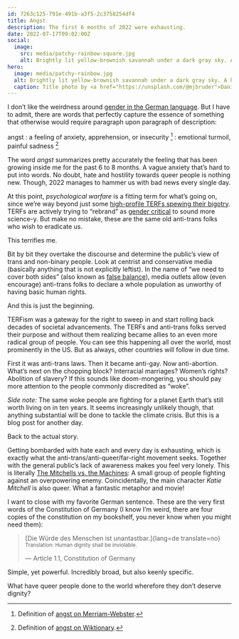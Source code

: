 ```yaml
---
id: 7263c125-791e-491b-a3f5-2c3758254df4
title: Angst
description: The first 6 months of 2022 were exhausting.
date: 2022-07-17T09:02:00Z
social:
  image:
    src: media/patchy-rainbow-square.jpg
    alt: Brightly lit yellow-brownish savannah under a dark gray sky. A hint of a rainbow is peeking through clouds.
hero:
  image: media/patchy-rainbow.jpg
  alt: Brightly lit yellow-brownish savannah under a dark gray sky. A hint of a rainbow is peeking through clouds.
  caption: Title photo by <a href="https://unsplash.com/@mjbruder">Daniel Burka</a> on <a href="https://unsplash.com/photos/QxO-YHz5wVo">Unsplash</a>.
---
```


I don’t like the weirdness around [gender in the German language](../german-language-and-gender/). But I have to admit, there are words that perfectly capture the essence of something that otherwise would require paragraph upon paragraph of description:

angst
: a feeling of anxiety, apprehension, or insecurity [^1]
: emotional turmoil, painful sadness [^2]

The word _angst_ summarizes pretty accurately the feeling that has been growing inside me for the past 6 to 8 months. A vague anxiety that’s hard to put into words. No doubt, hate and hostility towards queer people is nothing new. Though, 2022 manages to hammer us with bad news every single day.

At this point, _psychological warfare_ is a fitting term for what’s going on, since we’re way beyond just some [high-profile TERFs spewing their bigotry](https://en.wikipedia.org/wiki/Political_views_of_J._K._Rowling#Transgender_rights). TERFs are actively trying to “rebrand” as [gender critical](https://en.wikipedia.org/wiki/Gender_critical) to sound more science-y. But make no mistake, these are the same old anti-trans folks who wish to eradicate us.

This terrifies me.

Bit by bit they overtake the discourse and determine the public’s view of trans and non-binary people. Look at centrist and conservative media (basically anything that is not explicitly leftist). In the name of “we need to cover both sides” (also known as [false balance](https://en.wikipedia.org/wiki/False_balance)), media outlets allow (even encourage) anti-trans folks to declare a whole population as unworthy of having basic human rights.

And this is just the beginning.

TERFism was a gateway for the right to sweep in and start rolling back decades of societal advancements. The TERFs and anti-trans folks served their purpose and without them realizing became allies to an even more radical group of people. You can see this happening all over the world, most prominently in the US. But as always, other countries will follow in due time.

First it was anti-trans laws. Then it became anti-gay. Now anti-abortion. What’s next on the chopping block? Interracial marriages? Women’s rights? Abolition of slavery? If this sounds like doom-mongering, you should pay more attention to the people commonly discredited as “woke”.

_Side note:_ The same woke people are fighting for a planet Earth that’s still worth living on in ten years. It seems increasingly unlikely though, that anything substantial will be done to tackle the climate crisis. But this is a blog post for another day.

Back to the actual story.

Getting bombarded with hate each and every day is exhausting, which is exactly what the anti-trans/anti-queer/far-right movement seeks. Together with the general public’s lack of awareness makes you feel very lonely. This is literally [The Mitchells vs. the Machines](https://en.wikipedia.org/wiki/The_Mitchells_vs._the_Machines): A small group of people fighting against an overpowering enemy. Coincidentally, the main character _Katie Mitchell_ is also queer. What a fantastic metaphor and movie!

I want to close with my favorite German sentence. These are the very first words of the Constitution of Germany (I know I’m weird, there are four copies of the constitution on my bookshelf, you never know when you might need them):

> [Die Würde des Menschen ist unantastbar.]{lang=de translate=no}<br>
> <small>Translation: Human dignity shall be inviolable.</small>
>
> — Article 1.1, Constitution of Germany

Simple, yet powerful. Incredibly broad, but also keenly specific.

What have queer people done to the world wherefore they don’t deserve dignity?

[^1]: Definition of [angst on Merriam-Webster](https://www.merriam-webster.com/dictionary/angst).
[^2]: Definition of [angst on Wiktionary](https://en.wiktionary.org/wiki/angst).
